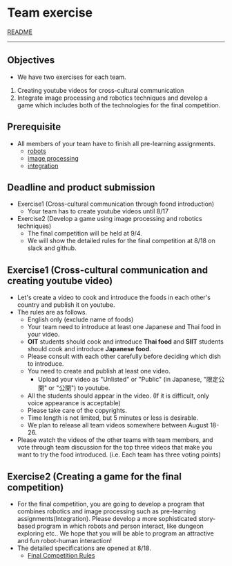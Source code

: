 # Team exercise

[README](../README.md)

---

## Objectives
- We have two exercises for each team.
1. Creating youtube videos for cross-cultural communication
2. Integrate image processing and robotics techniques and develop a game which includes both of the technologies for the final competition.

## Prerequisite
- All members of your team have to finish all pre-learning assignments.
  - [robots](https://github.com/oit-ipbl/robots)
  - [image processing](https://github.com/oit-ipbl/image_processing) 
  - [integration ](https://github.com/oit-ipbl/Integration)

## Deadline and product submission
- Exercise1 (Cross-cultural communication through foond introduction)
  - Your team has to create youtube videos until 8/17
- Exercise2 (Develop a game using image processing and robotics techniques)
  - The final competition will be held at 9/4.
  - We will show the detailed rules for the final competition at 8/18 on slack and github.

## Exercise1 (Cross-cultural communication and creating youtube video)
- Let's create a video to cook and introduce the foods in each other's country and publish it on youtube.
- The rules are as follows.
  - English only (exclude name of foods)
  - Your team need to introduce at least one Japanese and Thai food in your video.
  - **OIT** students should cook and introduce **Thai food** and **SIIT** students should cook and introduce **Japanese food**.
  - Please consult with each other carefully before deciding which dish to introduce.
  - You need to create and publish at least one video.
    - Upload your video as "Unlisted" or "Public" (in Japanese, "限定公開" or "公開") to youtube.
  - All the students should appear in the video. (If it is difficult, only voice appearance is acceptable)
  - Please take care of the copyrights.
  - Time length is not limited, but 5 minutes or less is desirable.
  - We plan to release all team videos somewhere between August 18-26.
- Please watch the videos of the other teams with team members, and vote through team discussion for the top three videos that make you want to try the food introduced. (i.e. Each team has three voting points)

## Exercise2 (Creating a game for the final competition)
- For the final competition, you are going to develop a program that combines robotics and image processing such as pre-learning assignments(Integration). Please develop a more sophisticated story-based program in which robots and person interact, like dungeon exploring etc.. We hope that you will be able to program an attractive and fun robot-human interaction!
- The detailed specifications are opened at 8/18.
  - [Final Competition Rules](https://github.com/oit-ipbl/final_competition)
